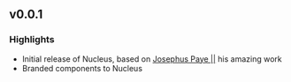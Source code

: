 ## v0.0.1
### Highlights

* Initial release of Nucleus, based on [Josephus Paye ||](https://github.com/JosephusPaye/) his amazing work
* Branded components to Nucleus
